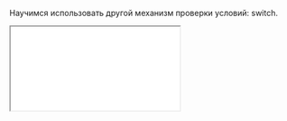 Научимся использовать другой механизм проверки условий: switch.

<div class="ratio ratio-16x9">
  <iframe src="//player.vimeo.com/video/128854220?api=1&player_id=video1" id="video1" allowfullscreen="true"></iframe>
</div>
